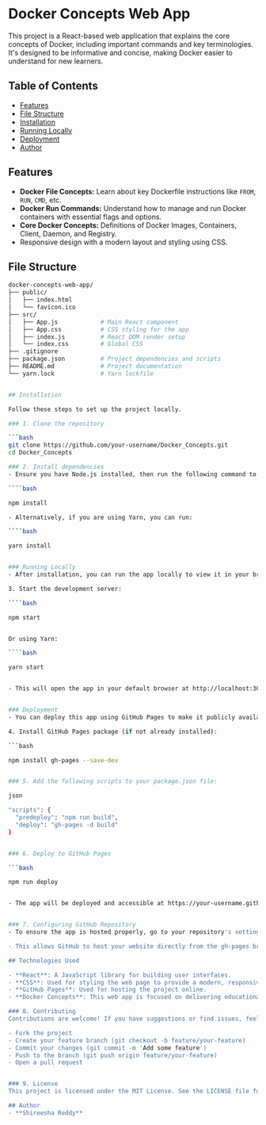 # Docker Concepts Web App

This project is a React-based web application that explains the core concepts of Docker, including important commands and key terminologies. It's designed to be informative and concise, making Docker easier to understand for new learners.

## Table of Contents

- [Features](#features)
- [File Structure](#file-structure)
- [Installation](#installation)
- [Running Locally](#running-locally)
- [Deployment](#deployment)
- [Author](#author)

## Features

- **Docker File Concepts:** Learn about key Dockerfile instructions like `FROM`, `RUN`, `CMD`, etc.
- **Docker Run Commands:** Understand how to manage and run Docker containers with essential flags and options.
- **Core Docker Concepts:** Definitions of Docker Images, Containers, Client, Daemon, and Registry.
- Responsive design with a modern layout and styling using CSS.

## File Structure

```bash
docker-concepts-web-app/
├── public/
│   ├── index.html
│   └── favicon.ico
├── src/
│   ├── App.js            # Main React component
│   ├── App.css           # CSS styling for the app
│   ├── index.js          # React DOM render setup
│   └── index.css         # Global CSS
├── .gitignore
├── package.json          # Project dependencies and scripts
├── README.md             # Project documentation
└── yarn.lock             # Yarn lockfile


## Installation

Follow these steps to set up the project locally.

### 1. Clone the repository

```bash
git clone https://github.com/your-username/Docker_Concepts.git
cd Docker_Concepts

### 2. Install dependencies
- Ensure you have Node.js installed, then run the following command to install the necessary dependencies.

````bash

npm install

- Alternatively, if you are using Yarn, you can run:

````bash

yarn install


### Running Locally
- After installation, you can run the app locally to view it in your browser.

3. Start the development server:

````bash

npm start


Or using Yarn:

````bash

yarn start


- This will open the app in your default browser at http://localhost:3000/. The app will automatically reload when you make changes to the source code.


### Deployment
- You can deploy this app using GitHub Pages to make it publicly available. Follow the steps below:

4. Install GitHub Pages package (if not already installed):

```bash

npm install gh-pages --save-dev


### 5. Add the following scripts to your package.json file:

json

"scripts": {
  "predeploy": "npm run build",
  "deploy": "gh-pages -d build"
}


### 6. Deploy to GitHub Pages

```bash

npm run deploy


- The app will be deployed and accessible at https://your-username.github.io/Docker_Concepts/.


### 7. Configuring GitHub Repository
- To ensure the app is hosted properly, go to your repository's settings on GitHub. Under the Pages section, set the source to the gh-pages branch.

- This allows GitHub to host your website directly from the gh-pages branch.

## Technologies Used

- **React**: A JavaScript library for building user interfaces.
- **CSS**: Used for styling the web page to provide a modern, responsive design.
- **GitHub Pages**: Used for hosting the project online.
- **Docker Concepts**: This web app is focused on delivering educational content about Docker.

### 8. Contributing
Contributions are welcome! If you have suggestions or find issues, feel free to open an issue or submit a pull request. For major changes, please open an issue first to discuss what you would like to change.

- Fork the project
- Create your feature branch (git checkout -b feature/your-feature)
- Commit your changes (git commit -m 'Add some feature')
- Push to the branch (git push origin feature/your-feature)
- Open a pull request


### 9. License
This project is licensed under the MIT License. See the LICENSE file for more details.

## Author
- **Shireesha Reddy**












